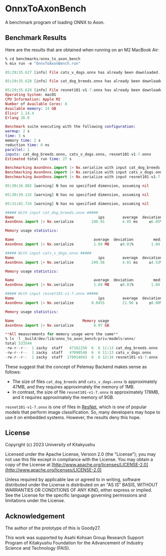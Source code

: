# OnnxToAxonBench

<!-- MODULEDOC -->
A benchmark program of loading ONNX to Axon.
<!-- MODULEDOC -->

## Benchmark Results

Here are the results that are obtained when running on an M2 MacBook Air:

```elixir
% cd benchmarks/onnx_to_axon_bench
% mix run -e "OnnxToAxonBench.run"

05:29:35.627 [info] File cats_v_dogs.onnx has already been downloaded.

05:29:35.628 [info] File cat_dog_breeds.onnx has already been downloaded.

05:29:35.629 [info] File resnet101-v1-7.onnx has already been downloaded.
Operating System: macOS
CPU Information: Apple M2
Number of Available Cores: 8
Available memory: 24 GB
Elixir 1.14.4
Erlang 26.0

Benchmark suite executing with the following configuration:
warmup: 2 s
time: 5 s
memory time: 2 s
reduction time: 0 ns
parallel: 1
inputs: cat_dog_breeds.onnx, cats_v_dogs.onnx, resnet101-v1-7.onnx
Estimated total run time: 27 s

Benchmarking AxonOnnx.import |> Nx.serialize with input cat_dog_breeds.onnx ...
Benchmarking AxonOnnx.import |> Nx.serialize with input cats_v_dogs.onnx ...
Benchmarking AxonOnnx.import |> Nx.serialize with input resnet101-v1-7.onnx ...

05:30:16.802 [warning] N has no specified dimension, assuming nil

05:30:39.132 [warning] N has no specified dimension, assuming nil

05:31:02.724 [warning] N has no specified dimension, assuming nil

##### With input cat_dog_breeds.onnx #####
Name                                      ips        average  deviation         median         99th %
AxonOnnx.import |> Nx.serialize        246.91        4.05 ms     ±6.85%        3.98 ms        4.98 ms

Memory usage statistics:

Name                                    average  deviation         median         99th %
AxonOnnx.import |> Nx.serialize         1.04 MB     ±0.01%        1.04 MB        1.04 MB

##### With input cats_v_dogs.onnx #####
Name                                      ips        average  deviation         median         99th %
AxonOnnx.import |> Nx.serialize        249.56        4.01 ms     ±4.53%        3.95 ms        4.68 ms

Memory usage statistics:

Name                                    average  deviation         median         99th %
AxonOnnx.import |> Nx.serialize         1.04 MB     ±0.01%        1.04 MB        1.04 MB

##### With input resnet101-v1-7.onnx #####
Name                                      ips        average  deviation         median         99th %
AxonOnnx.import |> Nx.serialize        0.0455        21.96 s     ±0.00%        21.96 s        21.96 s

Memory usage statistics:

Name                               Memory usage
AxonOnnx.import |> Nx.serialize         8.97 GB

**All measurements for memory usage were the same**
% ls -l _build/dev/lib/onnx_to_axon_bench/priv/models/onnx/
total 533544
-rw-r--r--  1 zacky  staff   47162250  6  6 11:13 cat_dog_breeds.onnx
-rw-r--r--  1 zacky  staff   47090548  6  6 11:13 cats_v_dogs.onnx
-rw-r--r--  1 zacky  staff  178914043  6  6 12:34 resnet101-v1-7.onnx
```

These suggest that the concept of Pelemay Backend makes sense as follows:

* The size of files `cat_dog_breeds` and `cats_v_dogs.onnx` is approximately 47MB, and they requires approximately the memory of 1MB.
* In contrast, the size of file `resnet101-v1-7.onnx` is approximately 178MB, and it requires approximately the memory of 9GB.

`resnet101-v1-7.onnx` is one of files in [ResNet](https://github.com/onnx/models/blob/main/vision/classification/resnet/README.md), which is one of popular models that perform image classification. So, many developers may hope to use it on embedded systems. However, the results deny this hope.

## License

Copyright (c) 2023 University of Kitakyushu

Licensed under the Apache License, Version 2.0 (the "License");
you may not use this file except in compliance with the License.
You may obtain a copy of the License at [http://www.apache.org/licenses/LICENSE-2.0](http://www.apache.org/licenses/LICENSE-2.0)

Unless required by applicable law or agreed to in writing, software
distributed under the License is distributed on an "AS IS" BASIS,
WITHOUT WARRANTIES OR CONDITIONS OF ANY KIND, either express or implied.
See the License for the specific language governing permissions and
limitations under the License.

## Acknowledgement

The author of the prototype of this is Goody27.

This work was supported by Asahi Kohsan Group Research Support Program of Kitakyushu Foundation for the Advancement of Industry Science and Technology (FAIS).

